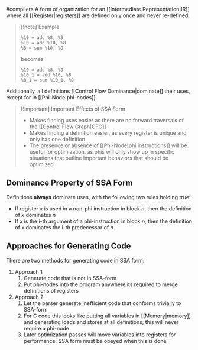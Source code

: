 #compilers 
A form of organization for an [[Intermediate Representation|IR]] where all [[Register|registers]] are defined only once and never re-defined.

>[!note] Example
>```assembly
>%10 = add %8, %9
>%10 = add %10, %8
>%8 = sum %10, %9
>```
>becomes
>```assembly
>%10 = add %8, %9
>%10_1 = add %10, %8
>%8_1 = sum %10_1, %9
>```

Additionally, all definitions [[Control Flow Dominance|dominate]] their uses, except for in [[Phi-Node|phi-nodes]].

>[!important] Important Effects of SSA Form
>- Makes finding uses easier as there are no forward traversals of the [[Control Flow Graph|CFG]]
>- Makes finding a definition easier, as every register is unique and only has one definition
>- The presence or absence of [[Phi-Node|phi instructions]] will be useful for optimization, as phis will only show up in specific situations that outline important behaviors that should be optimized

## Dominance Property of SSA Form
Definitions **always** dominate uses, with the following two rules holding true:
- If register $x$ is used in a non-phi instruction in block $n$, then the definition of $x$ dominates $n$
- If $x$ is the  i-th argument of a phi-instruction in block $n$, then the definition of $x$ dominates the i-th predecessor of $n$.

## Approaches for Generating Code
There are two methods for generating code in SSA form:

1. Approach 1
	1. Generate code that is not in SSA-form
	2. Put phi-nodes into the program anywhere its required to merge definitions of registers
2. Approach 2
	1. Let the parser generate inefficient code that conforms trivially to SSA-form
	2. For C code this looks like putting all variables in [[Memory|memory]] and generating loads and stores at all definitions; this will never require a phi-node
	3. Later optimization passes will move variables into registers for performance; SSA form must be obeyed when this is done